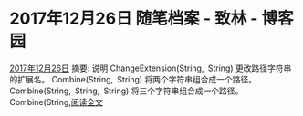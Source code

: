 
# 2017年12月26日 随笔档案 - 致林 - 博客园






[2017年12月26日](https://www.cnblogs.com/bincoding/archive/2017/12/26.html)
摘要: 说明 ChangeExtension(String, String) 更改路径字符串的扩展名。 Combine(String, String) 将两个字符串组合成一个路径。 Combine(String, String, String) 将三个字符串组合成一个路径。 Combine(String,[阅读全文](https://www.cnblogs.com/bincoding/p/8116596.html)

